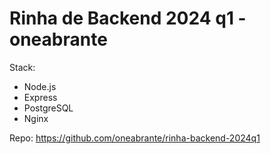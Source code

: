 # Rinha de Backend 2024 q1 - oneabrante

Stack: 
 - Node.js
 - Express 
 - PostgreSQL
 - Nginx


 Repo: https://github.com/oneabrante/rinha-backend-2024q1
